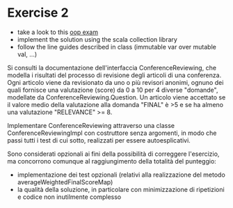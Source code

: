 # Exercise 2
- take a look to this [oop exam](https://bitbucket.org/mviroli/oop2018-esami/src/master/a03b/e1/Test.java)
- implement the solution using the scala collection library
- follow the line guides described in class (immutable var over mutable val, ...)


Si consulti la documentazione dell'interfaccia ConferenceReviewing, che modella i risultati del processo di revisione
degli articoli di una conferenza. Ogni articolo viene da revisionato da uno o più revisori anonimi, ognuno dei quali fornisce
una valutazione (score) da 0 a 10 per 4 diverse "domande", modellate da ConferenceReviewing.Question. Un articolo viene
accettato se il valore medio della valutazione alla domanda "FINAL" è >5 e se ha almeno una valutazione "RELEVANCE" >= 8.

Implementare ConferenceReviewing attraverso una classe ConferenceReviewingImpl con costruttore senza argomenti,
in modo che passi tutti i test di cui sotto, realizzati per essere autoesplicativi.

Sono considerati opzionali ai fini della possibilità di correggere l'esercizio, ma concorrono comunque al raggiungimento
della totalità del punteggio:
- implementazione dei test opzionali (relativi alla realizzazione del metodo averageWeightedFinalScoreMap)
- la qualità della soluzione, in particolare con minimizzazione di ripetizioni e codice non inutilmente complesso